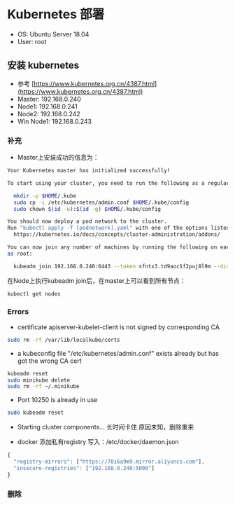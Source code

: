 # Kubernetes 部署

* OS: Ubuntu Server 18.04 
* User: root

## 安装 kubernetes

* 参考 [https://www.kubernetes.org.cn/4387.html](https://www.kubernetes.org.cn/4387.html)
* Master: 192.168.0.240
* Node1: 192.168.0.241
* Node2: 192.168.0.242
* Win Node1: 192.168.0.243

### 补充

* Master上安装成功的信息为：

``` bash
Your Kubernetes master has initialized successfully!

To start using your cluster, you need to run the following as a regular user:

  mkdir -p $HOME/.kube
  sudo cp -i /etc/kubernetes/admin.conf $HOME/.kube/config
  sudo chown $(id -u):$(id -g) $HOME/.kube/config

You should now deploy a pod network to the cluster.
Run "kubectl apply -f [podnetwork].yaml" with one of the options listed at:
  https://kubernetes.io/docs/concepts/cluster-administration/addons/

You can now join any number of machines by running the following on each node
as root:

  kubeadm join 192.168.0.240:6443 --token sfntx3.td9aoc1f2puj8l9m --discovery-token-ca-cert-hash sha256:3eb9900ffa7dfb3bd38ccad62b59db21eb75342f04d2abb5c02ac1399812fc26
```
在Node上执行kubeadm join后，在master上可以看到所有节点：

``` bash
kubectl get nodes
```

### Errors
* certificate apiserver-kubelet-client is not signed by corresponding CA

``` bash
sudo rm -rf /var/lib/localkube/certs
```

* a kubeconfig file "/etc/kubernetes/admin.conf" exists already but has got the wrong CA cert

``` bash
kubeadm reset
sudo minikube delete
sudo rm -rf ~/.minikube
```

* Port 10250 is already in use

``` bash
sudo kubeadm reset
```

* Starting cluster components... 长时间卡住
原因未知，删除重来

* docker 添加私有registry
写入：/etc/docker/daemon.json

``` js
{
  "registry-mirrors": ["https://78i6a9m9.mirror.aliyuncs.com"],
  "insecure-registries": ["192.168.0.240:5000"]
}
```

### 删除

``` bash
```

